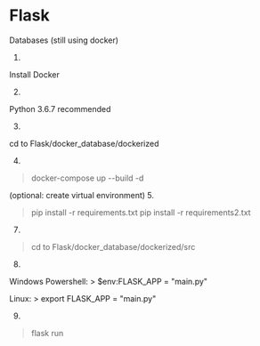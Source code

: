 # Flask
Databases (still using docker)

1. 
Install Docker

2. 
Python 3.6.7 recommended

3. 
cd to Flask/docker_database/dockerized

4. 
> docker-compose up --build -d

(optional: create virtual environment)
5. 
> pip install -r requirements.txt
> pip install -r requirements2.txt

7. 
> cd to Flask/docker_database/dockerized/src

8. 
Windows Powershell: > $env:FLASK_APP = "main.py" 

Linux: > export FLASK_APP = "main.py"

9.
> flask run
